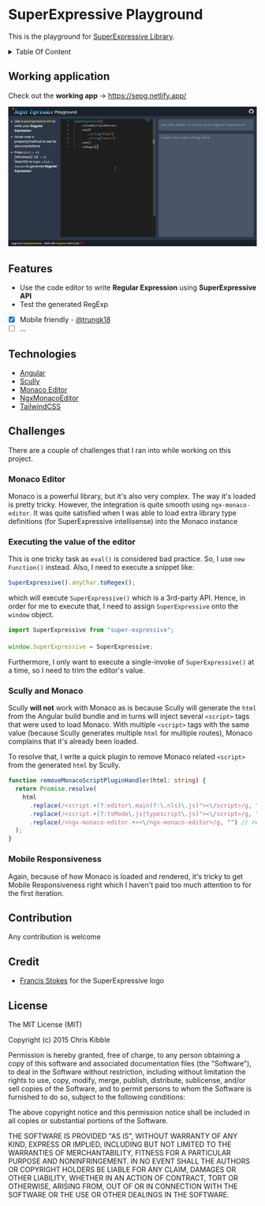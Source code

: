 # SuperExpressive Playground

This is the playground for [SuperExpressive Library](https://github.com/francisrstokes/super-expressive).

<details>
  <summary>Table Of Content</summary>
  <p>

- [SuperExpressive Playground](#superexpressive-playground)
  - [Working application](#working-application)
  - [Features](#features)
  - [Technologies](#technologies)
  - [Challenges](#challenges)
    - [Monaco Editor](#monaco-editor)
    - [Executing the value of the editor](#executing-the-value-of-the-editor)
    - [Scully and Monaco](#scully-and-monaco)
    - [Mobile Responsiveness](#mobile-responsiveness)
  - [Contribution](#contribution)
  - [Credit](#credit)
  - [License](#license)
    </p>
  </details>

## Working application

Check out the **working app** -> https://sepg.netlify.app/

![SuperExpressive Playground by @nartc][demo]

## Features

- Use the code editor to write **Regular Expression** using **SuperExpressive API**
- Test the generated RegExp

- [x] Mobile friendly - [@trungk18][trung]
- [ ] ...

## Technologies

- [Angular](https://angular.io)
- [Scully](https://scully.io)
- [Monaco Editor](https://microsoft.github.io/monaco-editor/)
- [NgxMonacoEditor](https://github.com/atularen/ngx-monaco-editor)
- [TailwindCSS](https://tailwindcss.com/)

## Challenges

There are a couple of challenges that I ran into while working on this project.

### Monaco Editor

Monaco is a powerful library, but it's also very complex. The way it's loaded is pretty tricky. However, the integration is quite smooth using `ngx-monaco-editor`. It was quite satisfied when I was able to load extra library type definitions (for SuperExpressive intellisense) into the Monaco instance

### Executing the value of the editor

This is one tricky task as `eval()` is considered bad practice. So, I use `new Function()` instead. Also, I need to execute a snippet like:

```ts
SuperExpressive().anyChar.toRegex();
```

which will execute `SuperExpressive()` which is a 3rd-party API. Hence, in order for me to execute that, I need to assign `SuperExpressive` onto the `window` object.

```ts
import SuperExpressive from "super-expressive";

window.SuperExpressive = SuperExpressive;
```

Furthermore, I only want to execute a single-invoke of `SuperExpressive()` at a time, so I need to trim the editor's value.

### Scully and Monaco

Scully **will not** work with Monaco as is because Scully will generate the `html` from the Angular build bundle and in turns will inject several `<script>` tags that were used to load Monaco. With multiple `<script>` tags with the same value (because Scully generates multiple `html` for multiple routes), Monaco complains that it's already been loaded.

To resolve that, I write a quick plugin to remove Monaco related `<script>` from the generated `html` by Scully.

```ts
function removeMonacoScriptPluginHandler(html: string) {
  return Promise.resolve(
    html
      .replace(/<script.+(?:editor\.main(?:\.nls)\.js)"><\/script>/g, "") // remove duplicate loader
      .replace(/<script.+(?:tsMode\.js|typescript\.js)"><\/script>/g, "") // remove duplicate loader
      .replace(/<ngx-monaco-editor.+><\/ngx-monaco-editor>/g, "") // remove flickering
  );
}
```

### Mobile Responsiveness

Again, because of how Monaco is loaded and rendered, it's tricky to get Mobile Responsiveness right which I haven't paid too much attention to for the first iteration.

## Contribution

Any contribution is welcome

## Credit

- [Francis Stokes](https://github.com/francisrstokes) for the SuperExpressive logo

## License

The MIT License (MIT)

Copyright (c) 2015 Chris Kibble

Permission is hereby granted, free of charge, to any person obtaining a copy of this software and associated documentation files (the "Software"), to deal in the Software without restriction, including without limitation the rights to use, copy, modify, merge, publish, distribute, sublicense, and/or sell copies of the Software, and to permit persons to whom the Software is furnished to do so, subject to the following conditions:

The above copyright notice and this permission notice shall be included in all copies or substantial portions of the Software.

THE SOFTWARE IS PROVIDED "AS IS", WITHOUT WARRANTY OF ANY KIND, EXPRESS OR IMPLIED, INCLUDING BUT NOT LIMITED TO THE WARRANTIES OF MERCHANTABILITY, FITNESS FOR A PARTICULAR PURPOSE AND NONINFRINGEMENT. IN NO EVENT SHALL THE AUTHORS OR COPYRIGHT HOLDERS BE LIABLE FOR ANY CLAIM, DAMAGES OR OTHER LIABILITY, WHETHER IN AN ACTION OF CONTRACT, TORT OR OTHERWISE, ARISING FROM, OUT OF OR IN CONNECTION WITH THE SOFTWARE OR THE USE OR OTHER DEALINGS IN THE SOFTWARE.

[trung]: https://github.com/trungk18
[demo]: src/assets/images/super-expressive-demo.gif
